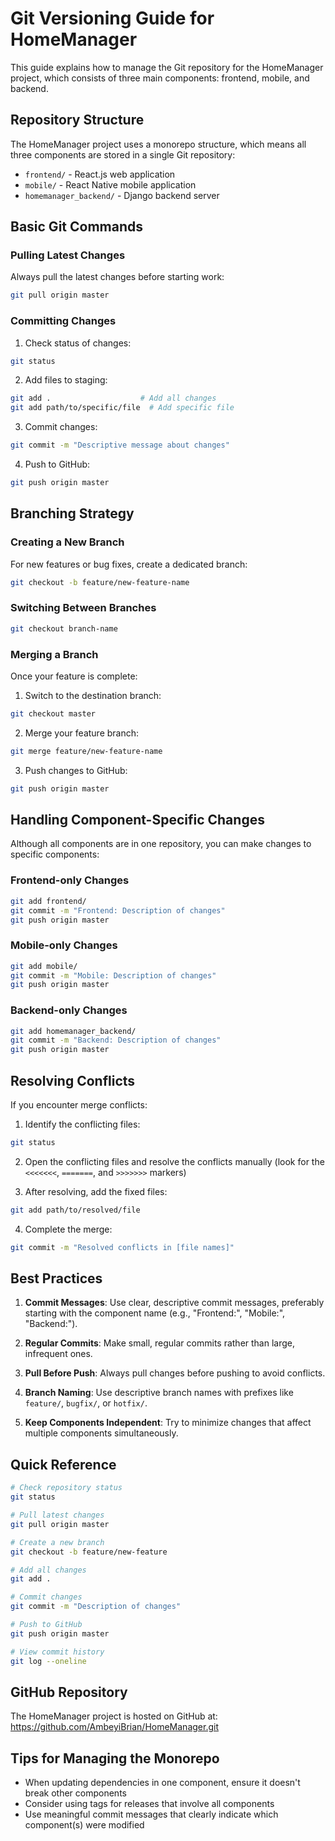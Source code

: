 # Git Versioning Guide for HomeManager

This guide explains how to manage the Git repository for the HomeManager project, which consists of three main components: frontend, mobile, and backend.

## Repository Structure

The HomeManager project uses a monorepo structure, which means all three components are stored in a single Git repository:

- `frontend/` - React.js web application
- `mobile/` - React Native mobile application
- `homemanager_backend/` - Django backend server

## Basic Git Commands

### Pulling Latest Changes

Always pull the latest changes before starting work:

```bash
git pull origin master
```

### Committing Changes

1. Check status of changes:
```bash
git status
```

2. Add files to staging:
```bash
git add .                    # Add all changes
git add path/to/specific/file  # Add specific file
```

3. Commit changes:
```bash
git commit -m "Descriptive message about changes"
```

4. Push to GitHub:
```bash
git push origin master
```

## Branching Strategy

### Creating a New Branch

For new features or bug fixes, create a dedicated branch:

```bash
git checkout -b feature/new-feature-name
```

### Switching Between Branches

```bash
git checkout branch-name
```

### Merging a Branch

Once your feature is complete:

1. Switch to the destination branch:
```bash
git checkout master
```

2. Merge your feature branch:
```bash
git merge feature/new-feature-name
```

3. Push changes to GitHub:
```bash
git push origin master
```

## Handling Component-Specific Changes

Although all components are in one repository, you can make changes to specific components:

### Frontend-only Changes

```bash
git add frontend/
git commit -m "Frontend: Description of changes"
git push origin master
```

### Mobile-only Changes

```bash
git add mobile/
git commit -m "Mobile: Description of changes"
git push origin master
```

### Backend-only Changes

```bash
git add homemanager_backend/
git commit -m "Backend: Description of changes"
git push origin master
```

## Resolving Conflicts

If you encounter merge conflicts:

1. Identify the conflicting files:
```bash
git status
```

2. Open the conflicting files and resolve the conflicts manually (look for the `<<<<<<<`, `=======`, and `>>>>>>>` markers)

3. After resolving, add the fixed files:
```bash
git add path/to/resolved/file
```

4. Complete the merge:
```bash
git commit -m "Resolved conflicts in [file names]"
```

## Best Practices

1. **Commit Messages**: Use clear, descriptive commit messages, preferably starting with the component name (e.g., "Frontend:", "Mobile:", "Backend:").

2. **Regular Commits**: Make small, regular commits rather than large, infrequent ones.

3. **Pull Before Push**: Always pull changes before pushing to avoid conflicts.

4. **Branch Naming**: Use descriptive branch names with prefixes like `feature/`, `bugfix/`, or `hotfix/`.

5. **Keep Components Independent**: Try to minimize changes that affect multiple components simultaneously.

## Quick Reference

```bash
# Check repository status
git status

# Pull latest changes
git pull origin master

# Create a new branch
git checkout -b feature/new-feature

# Add all changes
git add .

# Commit changes
git commit -m "Description of changes"

# Push to GitHub
git push origin master

# View commit history
git log --oneline
```

## GitHub Repository

The HomeManager project is hosted on GitHub at:
https://github.com/AmbeyiBrian/HomeManager.git

## Tips for Managing the Monorepo

- When updating dependencies in one component, ensure it doesn't break other components
- Consider using tags for releases that involve all components
- Use meaningful commit messages that clearly indicate which component(s) were modified
